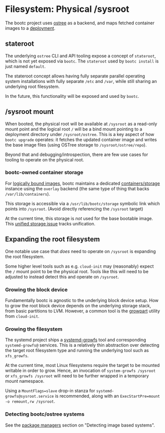 # Filesystem: Physical /sysroot

The bootc project uses [ostree](https://github.com/ostreedev/ostree/) as a backend,
and maps fetched container images to a [deployment](https://ostreedev.github.io/ostree/deployment/).

## stateroot

The underlying `ostree` CLI and API tooling expose a concept of `stateroot`, which
is not yet exposed via `bootc`.  The `stateroot` used by `bootc install`
is just named `default`.

The stateroot concept allows having fully separate parallel operating
system installations with fully separate `/etc` and `/var`, while
still sharing an underlying root filesystem.

In the future, this functionality will be exposed and used by `bootc`.

## /sysroot mount

When booted, the physical root will be available at `/sysroot` as a
read-only mount point and the logical root `/` will be a bind mount
pointing to a deployment directory under `/sysroot/ostree`.  This is a
key aspect of how `bootc upgrade` operates: it fetches the updated
container image and writes the base image files (using OSTree storage
to `/sysroot/ostree/repo`).

Beyond that and debugging/introspection, there are few use cases for tooling to
operate on the physical root.

### bootc-owned container storage

For [logically bound images](logically-bound-images.md),
bootc maintains a dedicated [containers/storage](https://github.com/containers/storage)
instance using the `overlay` backend (the same type of thing that backs `/var/lib/containers`).

This storage is accessible via a `/usr/lib/bootc/storage` symbolic link which points into
`/sysroot`. (Avoid directly referencing the `/sysroot` target)

At the current time, this storage is *not* used for the base bootable image.
This [unified storage issue](https://github.com/bootc-dev/bootc/issues/20) tracks unification.

## Expanding the root filesystem

One notable use case that *does* need to operate on `/sysroot`
is expanding the root filesystem.

Some higher level tools such as e.g. `cloud-init` may (reasonably)
expect the `/` mount point to be the physical root.  Tools like
this will need to be adjusted to instead detect this and operate
on `/sysroot`.

### Growing the block device

Fundamentally bootc is agnostic to the underlying block device setup.
How to grow the root block device depends on the underlying
storage stack, from basic partitions to LVM.  However, a
common tool is the [growpart](https://manpages.debian.org/testing/cloud-guest-utils/growpart.1.en.html)
utility from `cloud-init`.

### Growing the filesystem

The systemd project ships a [systemd-growfs](https://www.freedesktop.org/software/systemd/man/latest/systemd-growfs.html#)
tool and corresponding `systemd-growfs@` services.  This is
a relatively thin abstraction over detecting the target
root filesystem type and running the underlying tool such as
`xfs_growfs`.

At the current time, most Linux filesystems require
the target to be mounted writable in order to grow.  Hence,
an invocation of `system-growfs /sysroot` or `xfs_growfs /sysroot`
will need to be further wrapped in a temporary mount namespace.

Using a `MountFlags=slave` drop-in stanza for `systemd-growfs@sysroot.service`
is recommended, along with an `ExecStartPre=mount -o remount,rw /sysroot`.

### Detecting bootc/ostree systems

See the [package managers](package-managers.md) section on "Detecting image based systems".
